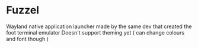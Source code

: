 # Fuzzel
Wayland native application launcher made by the same dev that created the foot terminal emulator
Doesn't support theming yet ( can change colours and font though )
